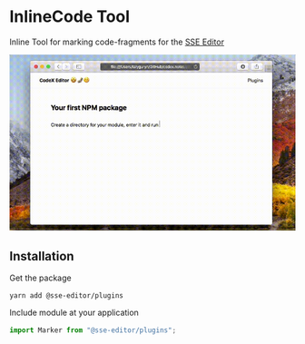 # InlineCode Tool

Inline Tool for marking code-fragments for the [SSE Editor](https://github.com/sse-editor/editor)

![](/assets/inline-code.gif)

## Installation

Get the package

```shell
yarn add @sse-editor/plugins
```

Include module at your application

```javascript
import Marker from "@sse-editor/plugins";
```

<!-- Optionally, you can load this tool from CDN [JsDelivr CDN](https://cdn.jsdelivr.net/npm/@sse-editor/plugins@latest) --